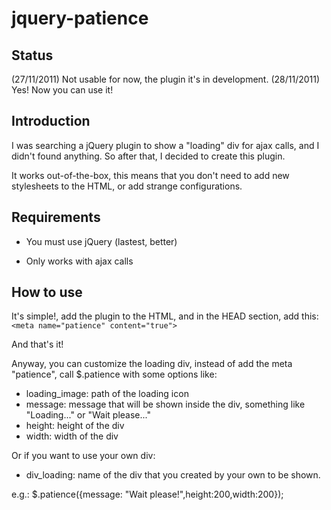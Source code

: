 # jquery-patience

## Status

(27/11/2011) Not usable for now, the plugin it's in development. 
(28/11/2011) Yes! Now you can use it!

## Introduction

I was searching a jQuery plugin to show a "loading" div for ajax calls, and I didn't found anything.  So after that, I decided to create this plugin. 

It works out-of-the-box, this means that you don't need to add new stylesheets to the HTML, or add strange configurations.

## Requirements

- You must use jQuery (lastest, better)

- Only works with ajax calls

## How to use

It's simple!, add the plugin to the HTML, and in the HEAD section, add this:
    `<meta name="patience" content="true">`

And that's it!

Anyway, you can customize the loading div, instead of add the meta "patience", call $.patience with some options like:

* loading_image: path of the loading icon
* message: message that will be shown inside the div, something like "Loading..." or "Wait please..."
* height: height of the div
* width: width of the div

Or if you want to use your own div:
* div_loading: name of the div that you created by your own to be shown.

e.g.: 
    $.patience({message: "Wait please!",height:200,width:200});

